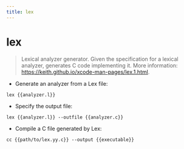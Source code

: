 ```yaml
---
title: lex
---
```

# lex

> Lexical analyzer generator.
> Given the specification for a lexical analyzer, generates C code implementing it.
> More information: <https://keith.github.io/xcode-man-pages/lex.1.html>.

- Generate an analyzer from a Lex file:

`lex {{analyzer.l}}`

- Specify the output file:

`lex {{analyzer.l}} --outfile {{analyzer.c}}`

- Compile a C file generated by Lex:

`cc {{path/to/lex.yy.c}} --output {{executable}}`
